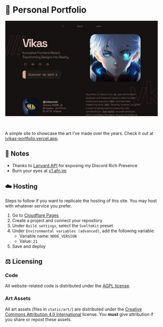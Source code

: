 # 🎨 Personal Portfolio

![mockup](https://raw.githubusercontent.com/iVikasMeel/portfolio-v1/main/static/prev.png)

<br>

A simple site to showcase the art I've made over the years. Check it out at [ivikas-portfolio.vercel.app](https://ivikas-portfolio.vercel.app/).


## 📝 Notes

- Thanks to [Lanyard API](https://github.com/Phineas/lanyard) for exposing my Discord Rich Presence
- Burn your eyes at [v1.afn.im](https://v1.afn.im/)

## ☁️ Hosting

Steps to follow if you want to replicate the hosting of this site. You may host with whatever service you prefer.

1. Go to [Cloudflare Pages](https://pages.dev/)
2. Create a project and connect your repository
3. Under `Build settings`, select the `SvelteKit` preset
4. Under `Environmental variables (advanced)`, add the following variable:
   - Variable name: `NODE_VERSION`
   - Value: `21`
5. Save and deploy

## ⚖️ Licensing

### Code

All website-related code is distributed under the [AGPL license](LICENSE).

### Art Assets

All art assets (files in `static/art/`) are distributed under the [Creative Commons Attribution 4.0 International](static/art/LICENSE-CC-BY) license. You **must** give attribution if you share or repost these assets.

